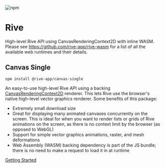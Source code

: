 ![npm](https://img.shields.io/npm/v/@rive-app/canvas-single)
# Rive 
High-level Rive API using CanvasRenderingContext2D with inline WASM. Please see https://github.com/rive-app/rive-wasm for a list of all the available web runtimes and their details.

## Canvas Single
```
npm install @rive-app/canvas-single
```
An easy-to-use high-level Rive API using a backing [CanvasRenderingContext2D](https://developer.mozilla.org/en-US/docs/Web/API/CanvasRenderingContext2D) renderer. This lets Rive use the browser's native high-level vector graphics renderer. Some benefits of this package:
- Extremely small download size
- Great for displaying many animated canvases concurrently on the screen. This is ideal for when you want to render lists or grids of Rive animations on the screen, as there is no context limit by the browser (as opposed to WebGL)
- Support for simple vector graphics animations, raster, and mesh deformations
- Web Assembly (WASM) backing dependency is part of the JS bundle; there is no need to make a request to load it in at runtime

[Getting Started](https://github.com/rive-app/rive-wasm#getting-started)